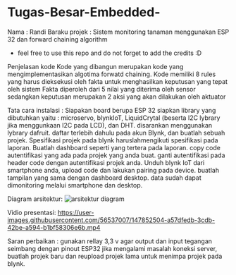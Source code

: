# Tugas-Besar-Embedded-


Nama : Randi Baraku
projek : Sistem monitoring tanaman menggunakan ESP 32 dan forward chaining algorithm
- feel free to use this repo and do not forget to add the credits :D

Penjelasan kode 
Kode yang dibangun merupakan kode yang mengimplementasikan algotima forwatd chaining.
Kode memiliki 8 rules yang harus dieksekusi oleh fakta untuk menghasilkan keputusan yang tepat oleh sistem
Fakta diperoleh dari 5 nilai yang diterima oleh sensor
sedangkan keputusan merupakan 2 aksi yang akan dilakukan oleh aktuator

Tata cara instalasi :
Siapakan board berupa ESP 32
siapkan library yang dibutuhkan yaitu : microservo, blynkIoT, LiquidCrytal (beserta I2C lybrary jika menggunkaan I2C pada LCD), dan DHT. disarankan menggunakan lybrary dafruit.
daftar terlebih dahulu pada akun Blynk, dan buatlah sebuah projek. 
Spesifikasi projek pada blynk haruslahmengikuti spesifikasi pada laporan. 
Buatlah dashboard seperti yang tertera pada laporan.
copy code autentifikasi yang ada pada projek yang anda buat.
ganti autentifikasi pada header code dengan autentifikasi projek anda.
Unduh blynk IoT dari smartphone anda, upload code dan lakukan pairing pada device. 
buatlah tampilan yang sama dengan dashboard desktop.
data sudah dapat dimonitoring melalui smartphone dan desktop.

Diagram arsitektur:
![arsitektur diagram](https://user-images.githubusercontent.com/56537007/147852134-c6f5333d-f7ef-469f-aeef-470431fe840b.png)


Vidio presentasi:
https://user-images.githubusercontent.com/56537007/147852504-a57dfedb-3cdb-42be-a594-b1bf58306e6b.mp4


Saran perbaikan :
gunakan rellay 3,3 v agar output dan input tegangan seimbang dengan pinout ESP32
jika mengalami masalah koneksi server, buatlah projek baru dan reupload projek lama untuk menimpa projek pada blynk.

